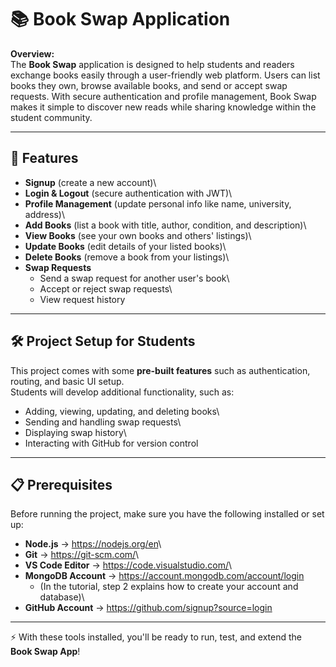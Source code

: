 # 📚 Book Swap Application

**Overview:**\
The **Book Swap** application is designed to help students and readers
exchange books easily through a user-friendly web platform. Users can
list books they own, browse available books, and send or accept swap
requests. With secure authentication and profile management, Book Swap
makes it simple to discover new reads while sharing knowledge within the
student community.

------------------------------------------------------------------------

## 🚀 Features

-   **Signup** (create a new account)\
-   **Login & Logout** (secure authentication with JWT)\
-   **Profile Management** (update personal info like name, university,
    address)\
-   **Add Books** (list a book with title, author, condition, and
    description)\
-   **View Books** (see your own books and others' listings)\
-   **Update Books** (edit details of your listed books)\
-   **Delete Books** (remove a book from your listings)\
-   **Swap Requests**
    -   Send a swap request for another user's book\
    -   Accept or reject swap requests\
    -   View request history

------------------------------------------------------------------------

## 🛠️ Project Setup for Students

This project comes with some **pre-built features** such as
authentication, routing, and basic UI setup.\
Students will develop additional functionality, such as:

-   Adding, viewing, updating, and deleting books\
-   Sending and handling swap requests\
-   Displaying swap history\
-   Interacting with GitHub for version control

------------------------------------------------------------------------

## 📋 Prerequisites

Before running the project, make sure you have the following installed
or set up:

-   **Node.js** → <https://nodejs.org/en>\
-   **Git** → <https://git-scm.com/>\
-   **VS Code Editor** → <https://code.visualstudio.com/>\
-   **MongoDB Account** → <https://account.mongodb.com/account/login>
    -   (In the tutorial, step 2 explains how to create your account and
        database)\
-   **GitHub Account** → <https://github.com/signup?source=login>

------------------------------------------------------------------------

⚡ With these tools installed, you'll be ready to run, test, and extend
the **Book Swap App**!
